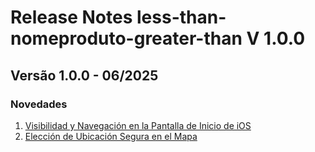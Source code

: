 # Release Notes less-than-nomeproduto-greater-than V 1.0.0

## **Versão 1.0.0 - 06/2025**


### **Novedades**

1. [Visibilidad y Navegación en la Pantalla de Inicio de iOS](Visibilidad-Y-Navegación-En-La-Pantalla-De-Inicio-De-Ios.md)
2. [Elección de Ubicación Segura en el Mapa](Elección-De-Ubicación-Segura-En-El-Mapa.md)
